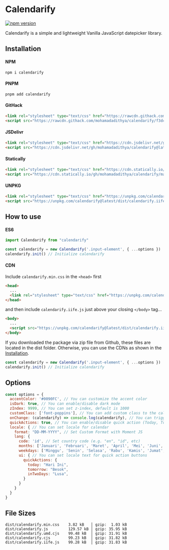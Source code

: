 # Calendarify

[![npm version](https://badge.fury.io/js/calendarify.svg)](https://badge.fury.io/js/calendarify)

Calendarify is a simple and lightweight Vanilla JavaScript datepicker library.

## Installation

#### NPM

```shell
npm i calendarify
```

#### PNPM

```shell
pnpm add calendarify
```

#### GitHack

```html
<link rel="stylesheet" type="text/css" href="https://rawcdn.githack.com/mohamadadithya/calendarify/f3dcb07988fc1b1a16e161a4aaa52e37ff547aac/dist/calendarify.min.css?min=1">
<script src="https://rawcdn.githack.com/mohamadadithya/calendarify/f3dcb07988fc1b1a16e161a4aaa52e37ff547aac/dist/calendarify.iife.js?min=1"></script>
```

#### JSDelivr

```html
<link rel="stylesheet" type="text/css" href="https://cdn.jsdelivr.net/gh/mohamadadithya/calendarify@latest/dist/calendarify.min.css">
<script src="https://cdn.jsdelivr.net/gh/mohamadadithya/calendarify@latest/dist/calendarify.iife.js"></script>
```

#### Statically

```html
<link rel="stylesheet" type="text/css" href="https://cdn.statically.io/gh/mohamadadithya/calendarify/master/dist/calendarify.min.css">
<script src="https://cdn.statically.io/gh/mohamadadithya/calendarify/master/dist/calendarify.iife.js"></script>
```

#### UNPKG

```html
<link rel="stylesheet" type="text/css" href="https://unpkg.com/calendarify@latest/dist/calendarify.min.css">
<script src="https://unpkg.com/calendarify@latest/dist/calendarify.iife.js"></script>
```

## How to use

#### ES6
```javascript
import Calendarify from "calendarify"

const calendarify = new Calendarify('.input-element', { ...options })
calendarify.init() // Initialize calendarify
```

#### CDN
Include `calendarify.min.css` in the `<head>` first

```html
<head>
  ...
  <link rel="stylesheet" type="text/css" href="https://unpkg.com/calendarify@latest/dist/calendarify.min.css" />
</head>
```

and then include `calendarify.iife.js` just above your closing `</body>` tag...

```html
<body>
  ...
  <script src="https://unpkg.com/calendarify@latest/dist/calendarify.iife.js"></script>
</body>
```

If you downloaded the package via zip file from Github, these files are located in the dist folder. Otherwise, you can use the CDNs as shown in the [Installation](#installation).

```javascript
const calendarify = new Calendarify('.input-element', { ...options })
calendarify.init() // Initialize calendarify
```

## Options

```javascript
const options = {
  accentColor: '#0090FC', // You can customize the accent color
  isDark: true, // You can enable/disable dark mode
  zIndex: 9999, // You can set z-index, default is 1000
  customClass: ['font-poppins'], // You can add custom class to the calendarify element
  onChange: (calendarify) => console.log(calendarify), // You can trigger whatever function in this property (e.g. to fetch data with passed date parameter)
  quickActions: true, // You can enable/disable quick action (Today, Tomorrow, In 2 Days) buttons with boolean
  locale: { // You can set locale for calendar
    format: "DD-MM-YYYY", // Set Custom Format with Moment JS
    lang: {
      code: 'id', // Set country code (e.g. "en", "id", etc)
      months: ['Januari', 'Februari', 'Maret', 'April', 'Mei', 'Juni', 'Juli', 'Agustus', 'September', 'Oktober', 'November', 'Desember'], // Or you can use locale moment.months instead
      weekdays: ['Minggu', 'Senin', 'Selasa', 'Rabu', 'Kamis', 'Jumat', 'Sabtu'], // Or you can use locale moment.weekdays instead
      ui: { // You can set locale text for quick action buttons
        quickActions: {
          today: "Hari Ini",
          tomorrow: "Besok",
          inTwoDays: "Lusa",
        }
      }
    }
  }
}
```

## File Sizes

```shell
dist/calendarify.min.css    3.82 kB   │ gzip:  1.03 kB
dist/calendarify.js         129.57 kB │ gzip: 35.95 kB
dist/calendarify.umd.cjs    99.48 kB  │ gzip: 31.91 kB
dist/calendarify.cjs        99.23 kB  │ gzip: 31.82 kB
dist/calendarify.iife.js    99.28 kB  │ gzip: 31.83 kB
```